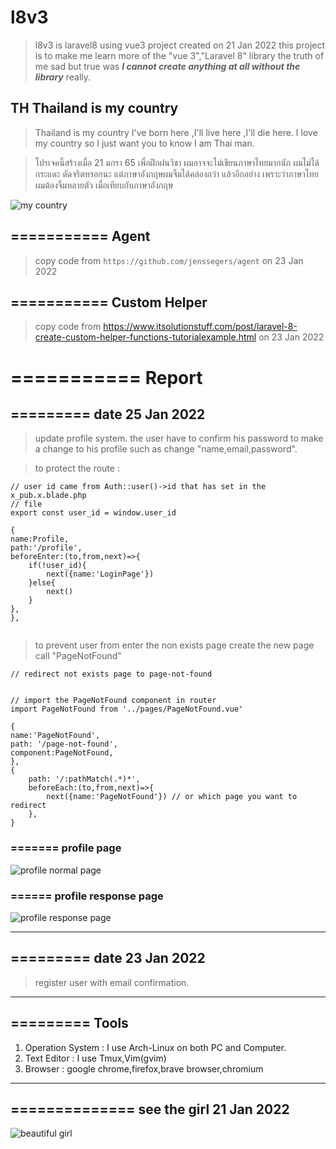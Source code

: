 # l8v3




> l8v3 is laravel8 using vue3 project created on 21 Jan 2022 
> this project is to make me learn more of the "vue 3","Laravel 8" library 
> the truth of me sad but true was
> ***I cannot create anything at all without the library*** really.







## TH Thailand is my country

> Thailand is my country I've born here ,I'll live here ,I'll die here. 
> I love my country so I just want you to know I am Thai man.

> โปรเจคนี้สร้างเมื่อ 21 มกรา 65 เพื่อฝึกฝนวิชา ผมอาจจะไม่เขียนภาษาไทยมากนัก ผมไม่ได้กระแดะ 
> ดัดจริตหรอกนะ แต่ภาษาอังกฤษผมจิ้มได้คล่องกว่า แล้วอีกอย่าง 
> เพราะว่าภาษาไทยผมต้องจิ้มหลายตัว เมื่อเทียบกับภาษาอังกฤษ 

[thai_flag]:https://image.shutterstock.com/image-illustration/thailand-flag-drawing-by-pastel-260nw-126636206.jpg

![my country][thai_flag]








## =========== Agent 
> copy code from `https://github.com/jenssegers/agent`
> on 23 Jan 2022


## =========== Custom Helper 

> copy code from 
> https://www.itsolutionstuff.com/post/laravel-8-create-custom-helper-functions-tutorialexample.html
> on 23 Jan 2022




# =========== Report 




## ========= date 25 Jan 2022 
> update profile system.
> the user have to confirm his password to make a change to his profile such 
> as change "name,email,password". 

> to protect the route :

```
// user id came from Auth::user()->id that has set in the x_pub.x.blade.php 
// file
export const user_id = window.user_id 

{
name:Profile,
path:'/profile',
beforeEnter:(to,from,next)=>{
    if(!user_id){
        next({name:'LoginPage'})
    }else{
        next()
    }
},
},


```

> to prevent user from enter the non exists page 
> create the new page call "PageNotFound" 

```
// redirect not exists page to page-not-found


// import the PageNotFound component in router 
import PageNotFound from '../pages/PageNotFound.vue'

{
name:'PageNotFound',
path: '/page-not-found',
component:PageNotFound,
},
{
    path: '/:pathMatch(.*)*',
    beforeEach:(to,from,next)=>{
        next({name:'PageNotFound'}) // or which page you want to redirect
    },
}

```




[profile_page]:https://i.ibb.co/m6CV5Xt/profile-page.png
[profile_response_page]:https://i.ibb.co/3r4mdxR/profile-response-page.png



### ======= profile page
![profile normal page][profile_page]




### ====== profile response page
![profile response page][profile_response_page]





---



## ========= date 23 Jan 2022 
> register user with email confirmation.

---

## ========= Tools

1. Operation System : I use Arch-Linux on both PC and Computer.
2. Text Editor : I use Tmux,Vim(gvim)
3. Browser : google chrome,firefox,brave browser,chromium



---




[sexy_1]:http://1.bp.blogspot.com/_9DRIQ9xf9U4/TKZdUmZ2eaI/AAAAAAAABE0/PC_GRAPj0p4/s1600/sexy-girls-free-wallpapers002-sexy-girls.jpg 




## ============== see the girl 21 Jan 2022

![beautiful girl][sexy_1]
